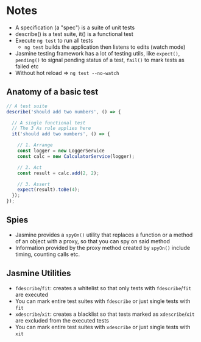 # Notes

- A specification (a "spec") is a suite of unit tests
- describe() is a test suite, it() is a functional test
- Execute `ng test` to run all tests
  - `ng test` builds the application then listens to edits (watch mode)
- Jasmine testing framework has a lot of testing utils, like `expect()`, `pending()` to signal pending status of a test, `fail()` to mark tests as failed etc
- Without hot reload => `ng test --no-watch`

## Anatomy of a basic test

```js
// A test suite
describe('should add two numbers', () => {

  // A single functional test
  // The 3 As rule applies here
  it('should add two numbers', () => {

    // 1. Arrange
    const logger = new LoggerService
    const calc = new CalculatorService(logger);

    // 2. Act
    const result = calc.add(2, 2);

    // 3. Assert
    expect(result).toBe(4);
  });
});
```

## Spies

- Jasmine provides a `spyOn()` utility that replaces a function or a method of an object with a proxy, so that you can spy on said method
- Information provided by the proxy method created by `spyOn()` include timing, counting calls etc.

## Jasmine Utilities

- `fdescribe`/`fit`: creates a whitelist so that only tests with `fdescribe`/`fit` are executed
- You can mark entire test suites with `fdescribe` or just single tests with `fit`
- `xdescribe`/`xit`: creates a blacklist so that tests marked as `xdescribe`/`xit` are excluded from the executed tests
- You can mark entire test suites with `xdescribe` or just single tests with `xit`
